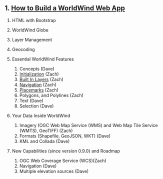 ## 1. [How to Build a WorldWind Web App](https://emxsys.github.io/worldwind-web-app-tutorial/)
1. HTML with Bootstrap
2. WorldWind Globe
3. Layer Management
4. Geocoding

2.  Essential WorldWind Features
    1. Concepts (Dave)
    2. [Initialization](./sections/2/initialization.html) (Zach)
    3. [Built In Layers](./sections/2/preconfigured-layers.html) (Zach)
    4. [Navigation](./sections/2/navigation.html) (Zach)
    5. [Placemarks](./sections/2/placemarks.html) (Zach)
    6. Polygons, and Polylines (Zach)
    7. Text (Dave)
    8. Selection (Dave)

3.  Your Data Inside WorldWind
    1. Imagery (OGC Web Map Service (WMS) and Web Map Tile Service (WMTS), GeoTIFF) (Zach)
    2. Formats (Shapefile, GeoJSON, WKT) (Dave)
    3. KML and Collada (Dave)
 
4.  New Capabilities (since version 0.9.0) and Roadmap
    1. OGC Web Coverage Service (WCS)(Zach)
    2. Navigation (Dave)
    4. Multiple elevation sources (Dave)
